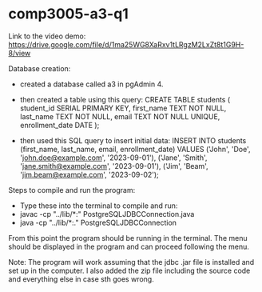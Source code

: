 # comp3005-a3-q1

Link to the video demo: https://drive.google.com/file/d/1ma25WG8XaRxv1tLRgzM2LxZt8t1G9H-8/view

Database creation:
- created a database called a3 in pgAdmin 4.
  
- then created a table using this query:
  CREATE TABLE students (
    student_id SERIAL PRIMARY KEY,
    first_name TEXT NOT NULL,
    last_name TEXT NOT NULL,
    email TEXT NOT NULL UNIQUE,
    enrollment_date DATE
);

- then used this SQL query to insert initial data:
  INSERT INTO students (first_name, last_name, email, enrollment_date) VALUES
('John', 'Doe', 'john.doe@example.com', '2023-09-01'),
('Jane', 'Smith', 'jane.smith@example.com', '2023-09-01'),
('Jim', 'Beam', 'jim.beam@example.com', '2023-09-02');


Steps to compile and run the program:
- Type these into the terminal to compile and run:
- javac -cp "../lib/*:" PostgreSQLJDBCConnection.java
- java -cp "../lib/*:." PostgreSQLJDBCConnection



From this point the program should be running in the terminal.
The menu should be displayed in the program and can proceed following the menu.

Note: The program will work assuming that the jdbc .jar file is installed and set up in the computer.
      I also added the zip file including the source code and everything else in case sth goes wrong.

      


